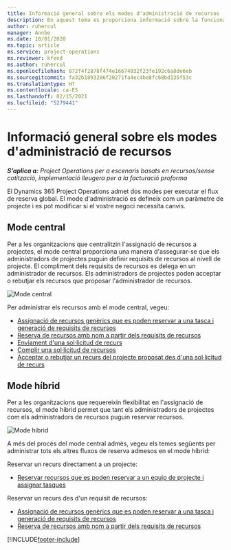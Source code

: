 ```yaml
---
title: Informació general sobre els modes d'administració de recursos
description: En aquest tema es proporciona informació sobre la funcionalitat d'Administració de recursos al Dynamics 365 Project Operations.
author: ruhercul
manager: Annbe
ms.date: 10/01/2020
ms.topic: article
ms.service: project-operations
ms.reviewer: kfend
ms.author: ruhercul
ms.openlocfilehash: 872f4f2878f474e16674932f23fe192c6a8de6eb
ms.sourcegitcommit: fa32b1893286f20271fa4ec4be8fc68bd135f53c
ms.translationtype: HT
ms.contentlocale: ca-ES
ms.lasthandoff: 02/15/2021
ms.locfileid: "5279441"
---
```

# <a name="resource-management-modes-overview"></a>Informació general sobre els modes d'administració de recursos

_**S'aplica a:** Project Operations per a escenaris basats en recursos/sense cotització, implementació lleugera per a la facturació proforma_


El Dynamics 365 Project Operations admet dos modes per executar el flux de reserva global. El mode d'administració es defineix com un paràmetre de projecte i es pot modificar si el vostre negoci necessita canvis.    

## <a name="central-mode"></a>Mode central
Per a les organitzacions que centralitzin l'assignació de recursos a projectes, el mode central proporciona una manera d'assegurar-se que els administradors de projectes puguin definir requisits de recursos al nivell de projecte. El compliment dels requisits de recursos es delega en un administrador de recursos. Els administradors de projectes poden acceptar o rebutjar els recursos que proposar l'administrador de recursos.

![Mode central](./media/resource-management-central.png)

Per administrar els recursos amb el mode central, vegeu:

- [Assignació de recursos genèrics que es poden reservar a una tasca i generació de requisits de recursos](https://docs.microsoft.com/dynamics365/project-service/assign-generic-bookable-resource)
- [Reserva de recursos amb nom a partir dels requisits de recursos](https://docs.microsoft.com/dynamics365/project-service/book-named-resource)
- [Enviament d'una sol·licitud de recurs](https://docs.microsoft.com/dynamics365/project-service/submit-resource-request)
- [Complir una sol·licitud de recursos](https://docs.microsoft.com/dynamics365/project-service/resource-management-fulfill-requests)
- [Acceptar o rebutjar un recurs del projecte proposat des d'una sol·licitud de recurs](https://docs.microsoft.com/dynamics365/project-service/accept-reject-proposed-resource)

## <a name="hybrid-mode"></a>Mode híbrid
Per a les organitzacions que requereixin flexibilitat en l'assignació de recursos, el mode híbrid permet que tant els administradors de projectes com els administradors de recursos puguin reservar recursos.

![Mode híbrid](./media/resource-management-hybrid.png)

A més del procés del mode central admès, vegeu els temes següents per administrar tots els altres fluxos de reserva admesos en el mode híbrid:

Reservar un recurs directament a un projecte:
- [Reservar recursos que es poden reservar a un equip de projecte i assignar tasques](https://docs.microsoft.com/dynamics365/project-service/assign-named-bookable-resource)

Reservar un recurs des d'un requisit de recursos:
- [Assignació de recursos genèrics que es poden reservar a una tasca i generació de requisits de recursos](https://docs.microsoft.com/dynamics365/project-service/assign-generic-bookable-resource)
- [Reserva de recursos amb nom a partir dels requisits de recursos](https://docs.microsoft.com/dynamics365/project-service/book-named-resource)


[!INCLUDE[footer-include](../includes/footer-banner.md)]